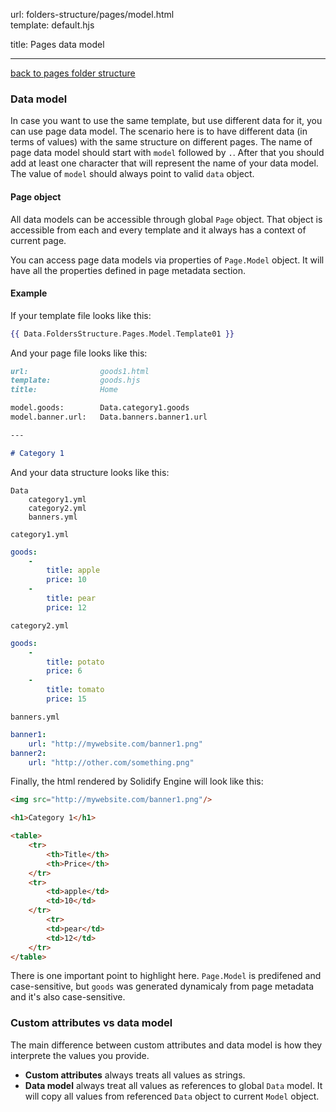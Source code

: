 url:        folders-structure/pages/model.html  
template:   default.hjs

title:      Pages data model

---

[back to pages folder structure](/folders-structure/pages.html)

### Data model

In case you want to use the same template, but use different data for it, you can use page data model. The scenario here is to have different data (in terms of values) with the same structure on different pages. The name of page data model should start with `model` followed by `.`. After that you should add at least one character that will represent the name of your data model. The value of `model` should always point to valid `data` object.


#### Page object

All data models can be accessible through global `Page` object. That object is accessible from each and every template and it always has a context of current page.

You can access page data models via properties of `Page.Model` object. It will have all the properties defined in page metadata section.

#### Example

If your template file looks like this:

```handlebars
{{ Data.FoldersStructure.Pages.Model.Template01 }}
```

And your page file looks like this:

```markdown
url:                goods1.html  
template:           goods.hjs  
title:              Home  

model.goods:        Data.category1.goods  
model.banner.url:   Data.banners.banner1.url  

---

# Category 1
```

And your data structure looks like this:

```none
Data
    category1.yml
    category2.yml
    banners.yml
```

`category1.yml`
```yaml
goods:
    -
        title: apple
        price: 10
    -
        title: pear
        price: 12
```

`category2.yml`
```yaml
goods:
    -
        title: potato
        price: 6
    -
        title: tomato
        price: 15
```

`banners.yml`
```yaml
banner1:
    url: "http://mywebsite.com/banner1.png"
banner2:
    url: "http://other.com/something.png"
```

Finally, the html rendered by Solidify Engine will look like this:

```html
<img src="http://mywebsite.com/banner1.png"/>

<h1>Category 1</h1>

<table>
    <tr>
        <th>Title</th>
        <th>Price</th>
    </tr>
    <tr>
        <td>apple</td>
        <td>10</td>
    </tr>
        <tr>
        <td>pear</td>
        <td>12</td>
    </tr>
</table>
```


There is one important point to highlight here. `Page.Model` is predifened and case-sensitive, but `goods` was generated dynamicaly from page metadata and it's also case-sensitive.

### Custom attributes vs data model

The main difference between custom attributes and data model is how they interprete the values you provide.
- **Custom attributes** always treats all values as strings.
- **Data model** always treat all values as references to global `Data` model. It will copy all values from referenced `Data` object to current `Model` object.
